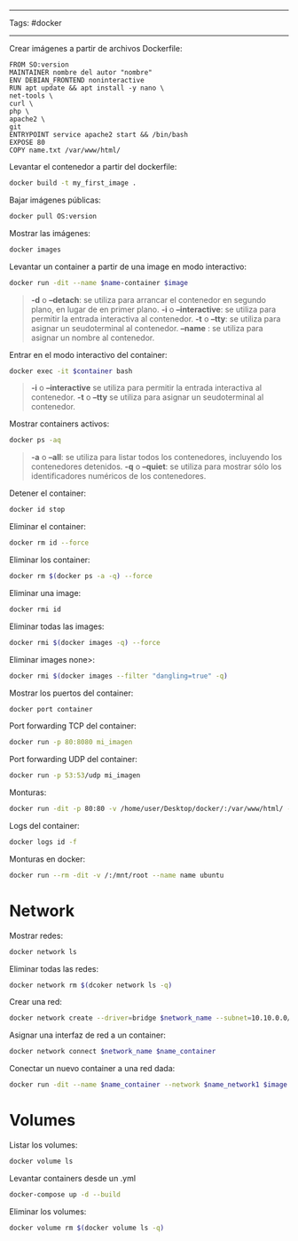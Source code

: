 ____
Tags: #docker
___

Crear imágenes a partir de archivos Dockerfile:

```docker
FROM SO:version
MAINTAINER nombre del autor "nombre"
ENV DEBIAN_FRONTEND noninteractive
RUN apt update && apt install -y nano \
net-tools \
curl \
php \
apache2 \
git 
ENTRYPOINT service apache2 start && /bin/bash
EXPOSE 80
COPY name.txt /var/www/html/
```

Levantar el contenedor a partir del dockerfile:

```bash
docker build -t my_first_image .
```

Bajar imágenes públicas:

```bash
docker pull OS:version
```

Mostrar las imágenes:

```bash 
docker images
```

Levantar un container a partir de una image en modo interactivo:

```bash
docker run -dit --name $name-container $image
```
>**-d**  o  **–detach**: se utiliza para arrancar el contenedor en segundo plano, en lugar de en primer plano.
**-i**  o  **–interactive**: se utiliza para permitir la entrada interactiva al contenedor.
**-t**  o  **–tty**: se utiliza para asignar un seudoterminal al contenedor.
**–name** : se utiliza para asignar un nombre al contenedor.

Entrar en el modo interactivo del container:

```bash
docker exec -it $container bash
```

> **-i** o **–interactive** se utiliza para permitir la entrada interactiva al contenedor.
**-t** o **–tty**  se utiliza para asignar un seudoterminal al contenedor.

Mostrar containers activos:

```bash
docker ps -aq
```

>**-a** o **–all**: se utiliza para listar todos los contenedores, incluyendo los contenedores detenidos.
>**-q** o **–quiet**: se utiliza para mostrar sólo los identificadores numéricos de los contenedores.

Detener el container:

```bash
docker id stop
```

Eliminar el container:

```bash
docker rm id --force
```

Eliminar los container:

```bash
docker rm $(docker ps -a -q) --force
```

Eliminar una image:

```bash
docker rmi id
```

Eliminar todas las images:

```bash
docker rmi $(docker images -q) --force
```

Eliminar images none>:

```bash
docker rmi $(docker images --filter "dangling=true" -q)
```

Mostrar los puertos del container:

```bash
docker port container
```

Port forwarding TCP del container:

```bash
docker run -p 80:8080 mi_imagen
```

Port forwarding UDP del container:

```bash
docker run -p 53:53/udp mi_imagen
```

Monturas:

```bash
docker run -dit -p 80:80 -v /home/user/Desktop/docker/:/var/www/html/ --name mywebserver webserver
```

Logs  del container:

```bash
docker logs id -f
```

Monturas en docker:
```bash
docker run --rm -dit -v /:/mnt/root --name name ubuntu
```

# Network

Mostrar redes:

```bash
docker network ls
```

Eliminar todas las redes:

```bash
docker network rm $(dcoker network ls -q)
```

Crear una red:

```bash
docker network create --driver=bridge $network_name --subnet=10.10.0.0/24
```

Asignar una interfaz de red a un container:

```bash
docker network connect $network_name $name_container
```

Conectar un nuevo container a una red dada:

```bash
docker run -dit --name $name_container --network $name_network1 $image
```
# Volumes

Listar los volumes:

```bash
docker volume ls
```

Levantar containers desde un .yml

```bash
docker-compose up -d --build
```

Eliminar los volumes:
 
```bash
docker volume rm $(docker volume ls -q)
```
